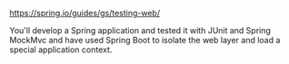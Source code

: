 https://spring.io/guides/gs/testing-web/

You'll develop a Spring application and tested it with JUnit and Spring MockMvc and have used Spring Boot to isolate the web layer and load a special application context.